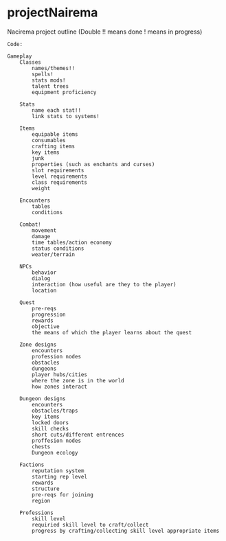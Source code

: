 # projectNairema
Nacirema project outline
    (Double !! means done ! means in progress)

    Code:

    Gameplay
        Classes
            names/themes!!
            spells!
            stats mods!
            talent trees
            equipment proficiency
        
        Stats
            name each stat!!
            link stats to systems!
        
        Items
            equipable items
            consumables
            crafting items
            key items
            junk
            properties (such as enchants and curses)
            slot requirements
            level requirements
            class requirements
            weight
        
        Encounters
            tables
            conditions
        
        Combat!
            movement 
            damage
            time tables/action economy
            status conditions
            weater/terrain
        
        NPCs
            behavior
            dialog
            interaction (how useful are they to the player)
            location
        
        Quest
            pre-reqs
            progression
            rewards
            objective
            the means of which the player learns about the quest 

        Zone designs
            encounters
            profession nodes
            obstacles
            dungeons
            player hubs/cities
            where the zone is in the world
            how zones interact
        
        Dungeon designs
            encounters
            obstacles/traps
            key items
            locked doors
            skill checks
            short cuts/different entrences
            proffesion nodes
            chests
            Dungeon ecology
        
        Factions
            reputation system
            starting rep level
            rewards
            structure
            pre-reqs for joining
            region
    
        Professions
            skill level
            requiried skill level to craft/collect
            progress by crafting/collecting skill level appropriate items
  
        



